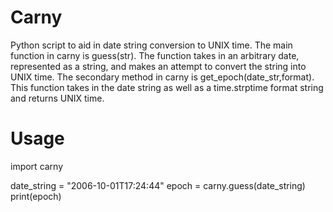 Carny
==================

Python script to aid in date string conversion to UNIX time. 
The main function in carny is guess(str). The function takes
in an arbitrary date, represented as a string, and makes an
attempt to convert the string into UNIX time. The secondary
method in carny is get_epoch(date_str,format). This function
takes in the date string as well as a time.strptime format
string and returns UNIX time. 


Usage
==================
import carny

date_string = "2006-10-01T17:24:44"
epoch = carny.guess(date_string)
print(epoch)


